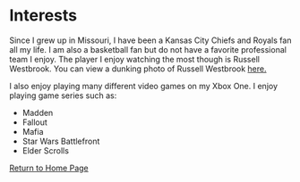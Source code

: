 # Interests
Since I grew up in Missouri, I have been a Kansas City Chiefs and Royals fan all my life. I am also a basketball fan but do not have a favorite professional team I enjoy. The player I enjoy watching the most though is Russell Westbrook.
You can view a dunking photo of Russell Westbrook <a href="https://www.zimbio.com/photos/Russell+Westbrook/Oklahoma+City+Thunder+v+Cleveland+Cavaliers/87bWQbiGxTG">here.</a>

I also enjoy playing many different video games on my Xbox One. I enjoy playing game series such as:
- Madden
- Fallout
- Mafia 
- Star Wars Battlefront
- Elder Scrolls

[Return to Home Page](https://github.com/cnrdbf/connorrichit1000.git) 
